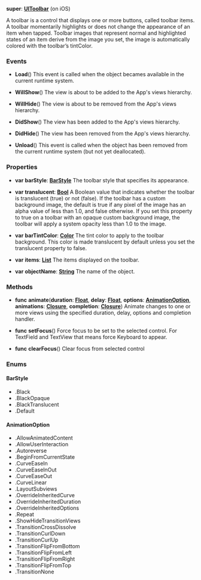 **super**: **[UIToolbar](UIToolbar.md)** (on iOS)

A toolbar is a control that displays one or more buttons, called toolbar items. A toolbar momentarily highlights or does not change the appearance of an item when tapped. Toolbar images that represent normal and highlighted states of an item derive from the image you set, the image is automatically colored with the toolbar’s tintColor.

### Events

* **Load**()
This event is called when the object becames available in the current runtime system.

* **WillShow**()
The view is about to be added to the App's views hierarchy.

* **WillHide**()
The view is about to be removed from the App's views hierarchy.

* **DidShow**()
The view has been added to the App's views hierarchy.

* **DidHide**()
The view has been removed from the App's views hierarchy.

* **Unload**()
This event is called when the object has been removed from the current runtime system (but not yet deallocated).



### Properties

* **var** **barStyle**: **<a href="#_enum_BarStyle">BarStyle</a>**
The toolbar style that specifies its appearance.

* **var** **translucent**: **[Bool](../gravity/bool.md)**
A Boolean value that indicates whether the toolbar is translucent (true) or not (false). If the toolbar has a custom background image, the default is true if any pixel of the image has an alpha value of less than 1.0, and false otherwise. If you set this property to true on a toolbar with an opaque custom background image, the toolbar will apply a system opacity less than 1.0 to the image.

* **var** **barTintColor**: **[Color](Color.md)**
The tint color to apply to the toolbar background. This color is made translucent by default unless you set the translucent property to false.

* **var** **items**: **[List](../gravity/list.md)**
The items displayed on the toolbar.

* **var** **objectName**: **[String](../gravity/string.md)**
The name of the object.



### Methods

* **func** **animate**(**duration**: **[Float](../gravity/float.md)**, **delay**: **[Float](../gravity/float.md)**, **options**: **<a href="#_enum_AnimationOption">AnimationOption</a>**, **animations**: **<a href="../gravity/closure.html" data-toggle="popover" data-trigger="hover" title="animations ()" data-content="The animations closure, if set, contains the changes to commit to the views. This is where you programmatically change any animatable properties of the views in your view hierarchy. This block takes no parameters and has no return value.">Closure</a>**, **completion**: **<a href="../gravity/closure.html" data-toggle="popover" data-trigger="hover" title="completion (finished: Bool)" data-content="The completion closure, if set, is executed when the animation sequence ends. This block has no return value and takes a single Bool argument that indicates whether or not the animations actually finished before the completion handler was called. If the duration of the animation is 0, this block is performed at the beginning of the next run loop cycle.">Closure</a>**)
Animate changes to one or more views using the specified duration, delay, options and completion handler.

* **func** **setFocus**()
Force focus to be set to the selected control. For TextField and TextView that means force Keyboard to appear.

* **func** **clearFocus**()
Clear focus from selected control





### Enums

<div id="_enum_BarStyle"></div>

#### BarStyle
 * .Black
 * .BlackOpaque
 * .BlackTranslucent
 * .Default

<div id="_enum_AnimationOption"></div>

#### AnimationOption
 * .AllowAnimatedContent
 * .AllowUserInteraction
 * .Autoreverse
 * .BeginFromCurrentState
 * .CurveEaseIn
 * .CurveEaseInOut
 * .CurveEaseOut
 * .CurveLinear
 * .LayoutSubviews
 * .OverrideInheritedCurve
 * .OverrideInheritedDuration
 * .OverrideInheritedOptions
 * .Repeat
 * .ShowHideTransitionViews
 * .TransitionCrossDissolve
 * .TransitionCurlDown
 * .TransitionCurlUp
 * .TransitionFlipFromBottom
 * .TransitionFlipFromLeft
 * .TransitionFlipFromRight
 * .TransitionFlipFromTop
 * .TransitionNone



